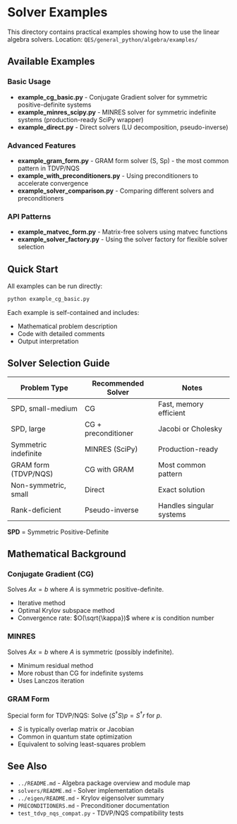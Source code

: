# Solver Examples

This directory contains practical examples showing how to use the linear algebra solvers.
Location: `QES/general_python/algebra/examples/`

## Available Examples

### Basic Usage

- **example_cg_basic.py**       - Conjugate Gradient solver for symmetric positive-definite systems
- **example_minres_scipy.py**   - MINRES solver for symmetric indefinite systems (production-ready SciPy wrapper)
- **example_direct.py**         - Direct solvers (LU decomposition, pseudo-inverse)

### Advanced Features

- **example_gram_form.py**              - GRAM form solver (S, Sp) - the most common pattern in TDVP/NQS
- **example_with_preconditioners.py**   - Using preconditioners to accelerate convergence
- **example_solver_comparison.py**      - Comparing different solvers and preconditioners

### API Patterns

- **example_matvec_form.py**            - Matrix-free solvers using matvec functions
- **example_solver_factory.py**         - Using the solver factory for flexible solver selection

## Quick Start

All examples can be run directly:

```bash
python example_cg_basic.py
```

Each example is self-contained and includes:

- Mathematical problem description
- Code with detailed comments
- Output interpretation

## Solver Selection Guide

| Problem Type | Recommended Solver | Notes |
|-------------|-------------------|-------|
| SPD, small-medium     | CG | Fast, memory efficient |
| SPD, large            | CG + preconditioner | Jacobi or Cholesky |
| Symmetric indefinite  | MINRES (SciPy) | Production-ready |
| GRAM form (TDVP/NQS)  | CG with GRAM | Most common pattern |
| Non-symmetric, small  | Direct | Exact solution |
| Rank-deficient        | Pseudo-inverse | Handles singular systems |

**SPD** = Symmetric Positive-Definite

## Mathematical Background

### Conjugate Gradient (CG)

Solves $Ax = b$ where $A$ is symmetric positive-definite.

- Iterative method
- Optimal Krylov subspace method
- Convergence rate: $O(\sqrt{\kappa})$ where $\kappa$ is condition number

### MINRES

Solves $Ax = b$ where $A$ is symmetric (possibly indefinite).

- Minimum residual method
- More robust than CG for indefinite systems
- Uses Lanczos iteration

### GRAM Form

Special form for TDVP/NQS: Solve $(S^\dagger S)p = S^\dagger r$ for $p$.

- $S$ is typically overlap matrix or Jacobian
- Common in quantum state optimization
- Equivalent to solving least-squares problem

## See Also

- `../README.md` - Algebra package overview and module map
- `solvers/README.md` - Solver implementation details
- `../eigen/README.md` - Krylov eigensolver summary
- `PRECONDITIONERS.md` - Preconditioner documentation
- `test_tdvp_nqs_compat.py` - TDVP/NQS compatibility tests
